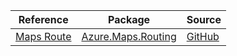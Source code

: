 | Reference | Package | Source |
|---|---|---|
|[Maps Route](maps.routing-readme.md)|[Azure.Maps.Routing](https://www.nuget.org/packages/Azure.Maps.Routing)|[GitHub](https://github.com/Azure/azure-sdk-for-net/blob/main/sdk/maps/Azure.Maps.Routing)|
